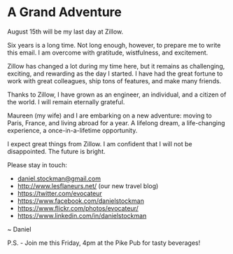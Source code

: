 # A Grand Adventure

August 15th will be my last day at Zillow.

Six years is a long time. Not long enough, however, to prepare me to write this
email. I am overcome with gratitude, wistfulness, and excitement.

Zillow has changed a lot during my time here, but it remains as challenging,
exciting, and rewarding as the day I started. I have had the great fortune to
work with great colleagues, ship tons of features, and make many friends.

Thanks to Zillow, I have grown as an engineer, an individual, and a citizen of
the world. I will remain eternally grateful.

Maureen (my wife) and I are embarking on a new adventure: moving to Paris,
France, and living abroad for a year. A lifelong dream, a life-changing
experience, a once-in-a-lifetime opportunity.

I expect great things from Zillow. I am confident that I will not be
disappointed. The future is bright.

Please stay in touch:

* daniel.stockman@gmail.com
* http://www.lesflaneurs.net/ (our new travel blog)
* https://twitter.com/evocateur
* https://www.facebook.com/danielstockman
* https://www.flickr.com/photos/evocateur/
* https://www.linkedin.com/in/danielstockman

~ Daniel

P.S. - Join me this Friday, 4pm at the Pike Pub for tasty beverages!
